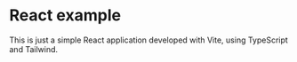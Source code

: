 # React example

This is just a simple React application developed with Vite, using TypeScript and Tailwind.
